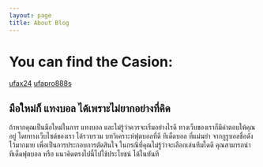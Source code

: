 ```yaml
---
layout: page
title: About Blog
---
```


# You can find the Casion:
[ufax24](https://ufax24.com/  "ufax24")
[ufapro888s](https://ufapro888s.co/ "ufapro888s")

## มือใหม่ก็ แทงบอล ได้เพราะไม่ยากอย่างที่คิด
ถ้าหากคุณเป็นมือใหม่ในการ แทงบอล และไม่รู้ว่าควรจะเริ่มอย่างไรดี ทางเว็บของเราก็มีคำตอบให้คุณอยู่ โดยทางเว็บไซต์ของเรา ได้รวบรวม บทวิเคราะห์ฟุตบอลที่ดี ทีเด็ดบอล ที่แม่นยำ จากกูรูบอลชื่อดังไว้มากมาย เพื่อเป็นการประกอบการตัดสินใจ ในกรณีที่คุณไม่รู้ว่าจะเลือกเล่นทีมใดดี คุณสามารถนำ ทีเด็ดฟุตบอล หรือ แนวคิดตรงไปนี้ไปใช้ประโยชน์ ได้ในทันที
